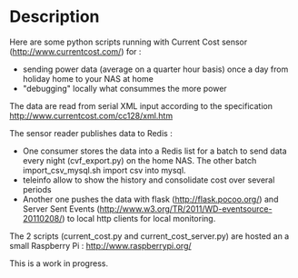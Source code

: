 # Description

Here are some python scripts running with Current Cost sensor (http://www.currentcost.com/) for :
- sending power data (average on a quarter hour basis) once a day from holiday home to your NAS at home 
- "debugging" locally what consummes the more power

The data are read from serial XML input according to the specification http://www.currentcost.com/cc128/xml.htm

The sensor reader publishes data to Redis : 
- One consumer stores the data into a Redis list for a batch to send data every night (cvf_export.py) on the home NAS. The other batch import_csv_mysql.sh import csv into mysql.
- teleinfo allow to show the history and consolidate cost over several periods
- Another one pushes the data with flask (http://flask.pocoo.org/) and Server Sent Events (http://www.w3.org/TR/2011/WD-eventsource-20110208/) to local http clients for local monitoring.

The 2 scripts (current_cost.py and current_cost_server.py) are hosted an a small Raspberry Pi : http://www.raspberrypi.org/

This is a work in progress.
